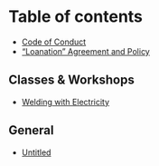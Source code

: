 # Table of contents

* [Code of Conduct](README.md)
* [“Loanation” Agreement and Policy](loanation-agreement-and-policy.md)

## Classes & Workshops

* [Welding with Electricity](classes-and-workshops/welding.md)

## General

* [Untitled](general/untitled.md)

